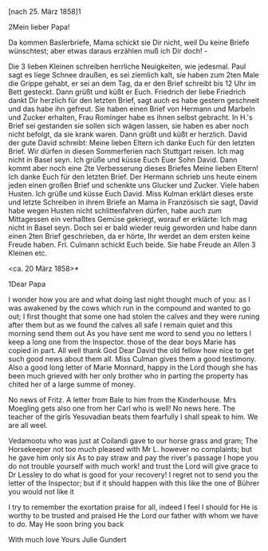  [nach 25. März 1858]1

2Mein lieber Papa!

Da kommen Baslerbriefe, Mama schickt sie Dir nicht, weil Du keine Briefe wünschtest; aber etwas daraus erzählen muß ich Dir doch! -

Die 3 lieben Kleinen schreiben herrliche Neuigkeiten, wie jedesmal. Paul sagt es liege Schnee draußen, es sei ziemlich kalt, sie haben zum 2ten Male die Grippe gehabt, er sei an dem Tag, da er den Brief schreibt bis 12 Uhr im Bett gesteckt. Dann grüßt und küßt er Euch. Friedrich der liebe Friedrich dankt Dir herzlich für den letzten Brief, sagt auch es habe gestern geschneit und das habe ihn gefreut. Sie haben einen Brief von Hermann und Marbeln und Zucker erhalten, Frau Rominger habe es ihnen selbst gebracht. In H.'s Brief sei gestanden sie sollen sich wägen lassen, sie haben es aber noch nicht befolgt, da sie krank waren. Dann grüßt und küßt er herzlich. 
David der gute David schreibt: Meine lieben Eltern ich danke Euch für den letzten Brief. Wir dürfen in diesen Sommerferien nach Stuttgart reisen. Ich mag nicht in Basel seyn. Ich grüße und küsse Euch Euer Sohn David. Dann kommt aber noch eine 2te Verbesserung dieses Briefes
Meine lieben Eltern! Ich danke Euch für den letzten Brief. Der Hermann schrieb uns heute einem jeden einen großen Brief und schenkte uns Glucker und Zucker. Viele haben Husten. Ich grüße und küsse Euch David. 
Miss Kulman erklärt dieses erste und letzte Schreiben in ihrem Briefe an Mama in Französisch sie sagt, David habe wegen Husten nicht schlittenfahren dürfen, habe auch zum Mittagessen ein verhaßtes Gemüse gekriegt, worauf er erklärte: Ich mag nicht in Basel seyn. Doch sei er bald wieder reuig geworden und habe dann einen 2ten Brief geschrieben, da er hörte, Ihr werdet an dem ersten keine Freude haben. Frl. Culmann schickt Euch beide. Sie habe Freude an Allen 3 Kleinen etc.

 <ca. 20 März 1858>*

1Dear Papa

I wonder how you are and what doing last night thought much of you: as I was awakened by the cows which run in the compound and wanted to go out; I first thought that some one had stolen the calves and they were runing after them but as we found the calves all safe I remain quiet and this morning send them out As you have sent me word to send you no letters I keep a long one from the Inspector. those of the dear boys Marie has copied in part. All well thank God Dear David the old fellow how nice to get such good news about them all. Miss Culman gives them a good testimony. Also a good long letter of Marie Monnard, happy in the Lord though she has been much grieved with her only brother who in parting the property has chited her of a large summe of money.

No news of Fritz. A letter from Bale to him from the Kinderhouse. 
Mrs Moegling gets also one from her Carl who is well! No news here. The teacher of the girls Yesuvadian beats them fearfully I shall speak to him. We are all weel.

Vedamootu who was just at Coilandi gave to our horse grass and gram; The Horsekeeper not too much pleased with Mr L. however no complaints; but he gave him only six As to pay straw and pay the river's passage 
I hope you do not trouble yourself with much work! and trust the Lord will give grace to Dr Lessley to do what is good for your recovery! I regret not to send you the letter of the Inspector; but if it should happen with this like the one of Bührer you would not like it

I try to remember the exortation praise for all, indeed I feel I should for He is worthy to be trusted and praised He the Lord our father with whom we have to do. May He soon bring you back

With much love
 Yours Julie Gundert

